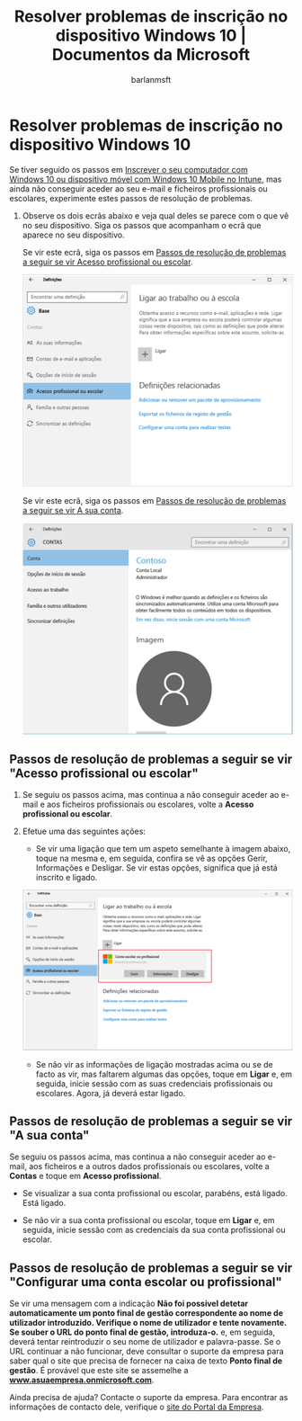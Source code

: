 ﻿---
title: "Resolver problemas de inscrição no dispositivo Windows 10 | Documentos da Microsoft"
description: 
keywords: 
author: barlanmsft
ms.author: barlan
manager: angrobe
ms.date: 07/13/2017
ms.topic: article
ms.prod: 
ms.service: microsoft-intune
ms.technology: 
ms.assetid: 4ab630b6-47ff-443b-a2a5-be23388bcea7
searchScope: User help
ROBOTS: 
ms.reviewer: priyar
ms.suite: ems
ms.custom: intune-enduser
ms.openlocfilehash: 7160f58f60624815137e2990bd06188edd4ede81
ms.sourcegitcommit: f2f147a1177d1cf5bbc8001701eb8f44dd833b7d
ms.translationtype: HT
ms.contentlocale: pt-PT
ms.lasthandoff: 12/12/2017
---
# <a name="troubleshoot-your-windows-10-device-enrollment"></a>Resolver problemas de inscrição no dispositivo Windows 10
Se tiver seguido os passos em [Inscrever o seu computador com Windows 10 ou dispositivo móvel com Windows 10 Mobile no Intune](enroll-your-w10-phone-or-w10-pc-windows.md), mas ainda não conseguir aceder ao seu e-mail e ficheiros profissionais ou escolares, experimente estes passos de resolução de problemas.

1.  Observe os dois ecrãs abaixo e veja qual deles se parece com o que vê no seu dispositivo. Siga os passos que acompanham o ecrã que aparece no seu dispositivo.

    Se vir este ecrã, siga os passos em [Passos de resolução de problemas a seguir se vir Acesso profissional ou escolar](#troubleshooting-steps-to-follow-if-you-see-access-work-or-school).

    ![settings-accounts-access-work-or-school](./media/w10-enroll-rs1-connect-to-work-or-school.png)

    Se vir este ecrã, siga os passos em [Passos de resolução de problemas a seguir se vir A sua conta](#troubleshooting-steps-to-follow-if-you-see-your-account).

    ![settings-accounts-your-account](./media/W10-enroll-2-accounts-your-account.png)

## <a name="troubleshooting-steps-to-follow-if-you-see-access-work-or-school"></a>Passos de resolução de problemas a seguir se vir "Acesso profissional ou escolar"

1.  Se seguiu os passos acima, mas continua a não conseguir aceder ao e-mail e aos ficheiros profissionais ou escolares, volte a **Acesso profissional ou escolar**.

2. Efetue uma das seguintes ações:

    - Se vir uma ligação que tem um aspeto semelhante à imagem abaixo, toque na mesma e, em seguida, confira se vê as opções Gerir, Informações e Desligar. Se vir estas opções, significa que já está inscrito e ligado.

    ![validate-successful-enrollment](./media/w10-enroll-rs1-validate-successful-enrollment.png)

    - Se não vir as informações de ligação mostradas acima ou se de facto as vir, mas faltarem algumas das opções, toque em **Ligar** e, em seguida, inicie sessão com as suas credenciais profissionais ou escolares. Agora, já deverá estar ligado.

## <a name="troubleshooting-steps-to-follow-if-you-see-your-account"></a>Passos de resolução de problemas a seguir se vir "A sua conta"

Se seguiu os passos acima, mas continua a não conseguir aceder ao e-mail, aos ficheiros e a outros dados profissionais ou escolares, volte a **Contas** e toque em **Acesso profissional**.

- Se visualizar a sua conta profissional ou escolar, parabéns, está ligado. Está ligado.

- Se não vir a sua conta profissional ou escolar, toque em **Ligar** e, em seguida, inicie sessão com as credenciais da sua conta profissional ou escolar.

## <a name="troubleshooting-steps-to-follow-if-you-see-set-up-a-work-or-school-account"></a>Passos de resolução de problemas a seguir se vir "Configurar uma conta escolar ou profissional"

Se vir uma mensagem com a indicação __Não foi possível detetar automaticamente um ponto final de gestão correspondente ao nome de utilizador introduzido. Verifique o nome de utilizador e tente novamente. Se souber o URL do ponto final de gestão, introduza-o.__ e, em seguida, deverá tentar reintroduzir o seu nome de utilizador e palavra-passe. Se o URL continuar a não funcionar, deve consultar o suporte da empresa para saber qual o site que precisa de fornecer na caixa de texto **Ponto final de gestão**. É provável que este site se assemelhe a **www.asuaempresa.onmicrosoft.com**.

Ainda precisa de ajuda? Contacte o suporte da empresa. Para encontrar as informações de contacto dele, verifique o [site do Portal da Empresa](https://portal.manage.microsoft.com#HelpDeskDialog).
